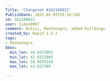 ```yaml
---
Title: 'Changeset #162100822'
PublishDate: 2025-02-03T20:16:34Z
id: 162100822
user: Simon0997
comment: Niksic, Montenegro, added buildings
created_by: Rapid 2.5.2
tags:
- Montenegro
bbox:
  min_lon: 18.8973003
  min_lat: 42.8213985
  max_lon: 18.9035248
  max_lat: 42.827389

---
```

